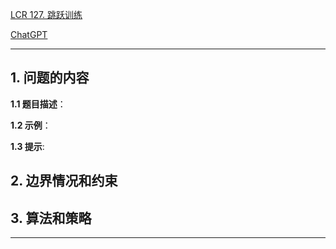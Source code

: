 [LCR 127. 跳跃训练](https://leetcode.cn/problems/qing-wa-tiao-tai-jie-wen-ti-lcof)

[ChatGPT](chat.openai.com)

---

## 1. 问题的内容
**1.1 题目描述**：

**1.2 示例**：

**1.3 提示**:

## 2. 边界情况和约束


## 3. 算法和策略

---

